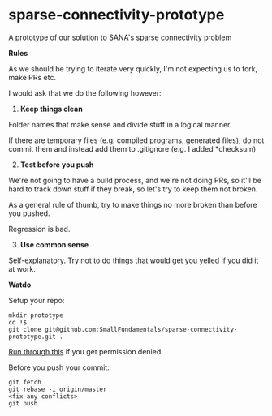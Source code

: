 # sparse-connectivity-prototype
A prototype of our solution to SANA's sparse connectivity problem

**Rules**

As we should be trying to iterate very quickly, I'm not expecting us to fork, make PRs etc.

I would ask that we do the following however:

1. **Keep things clean**

  Folder names that make sense and divide stuff in a logical manner.
  
  If there are temporary files (e.g. compiled programs, generated files), do not commit them and instead add them to .gitignore (e.g. I added *checksum)
  
2. **Test before you push**

  We're not going to have a build process, and we're not doing PRs, so it'll be hard to track down stuff if they break, so let's try to keep them not broken.
  
  As a general rule of thumb, try to make things no more broken than before you pushed. 
  
  Regression is bad.
  
3. **Use common sense**

  Self-explanatory. Try not to do things that would get you yelled if you did it at work.
  
  
**Watdo**

Setup your repo:
```shell
mkdir prototype
cd !$
git clone git@github.com:SmallFundamentals/sparse-connectivity-prototype.git .
```

[Run through this](https://help.github.com/articles/error-permission-denied-publickey/) if you get permission denied.

Before you push your commit:
```shell
git fetch
git rebase -i origin/master
<fix any conflicts>
git push
```
